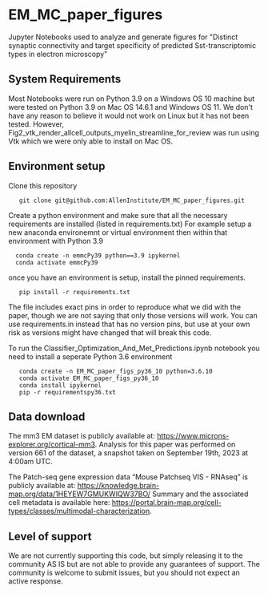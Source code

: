 # EM_MC_paper_figures
Jupyter Notebooks used to analyze and generate figures for "Distinct synaptic connectivity and target specificity of predicted Sst-transcriptomic types in electron microscopy"

## System Requirements
Most Notebooks were run on Python 3.9 on a Windows OS 10 machine but were tested on Python 3.9 on Mac OS 14.6.1 and Windows OS 11.
We don't have any reason to believe it would not work on Linux but it has not been tested.
However, Fig2_vtk_render_allcell_outputs_myelin_streamline_for_review was run using Vtk which we were only able to install on Mac OS.

## Environment setup

Clone this repository

```
   git clone git@github.com:AllenInstitute/EM_MC_paper_figures.git
```

Create a python environment and make sure that all the necessary requirements are installed (listed in requirements.txt)
For example setup a new anaconda environemnt or virtual environment then within that environment with Python 3.9
```
  conda create -n emmcPy39 python==3.9 ipykernel
  conda activate emmcPy39
```
once you have an environment is setup, install the pinned requirements.

```
   pip install -r requirements.txt 
```

The file includes exact pins in order to reproduce what we did with the paper, though we are not saying that only those versions will work.  You can use requirements.in instead that has no version pins, but use at your own risk as versions might have changed that will break this code.

To run the Classifier_Optimization_And_Met_Predictions.ipynb notebook you need to install a seperate Python 3.6 environment

```
   conda create -n EM_MC_paper_figs_py36_10 python=3.6.10
   conda activate EM_MC_paper_figs_py36_10
   conda install ipykernel
   pip -r requirementspy36.txt
```

## Data download
The mm3 EM dataset is publicly available at: https://www.microns-explorer.org/cortical-mm3. Analysis for this paper was performed on version 661 of the dataset, a snapshot taken on September 19th, 2023 at 4:00am UTC.

The Patch-seq gene expression data “Mouse Patchseq VIS - RNAseq” is publicly available at: https://knowledge.brain-map.org/data/1HEYEW7GMUKWIQW37BO/
Summary and the associated cell metadata is available here: https://portal.brain-map.org/cell-types/classes/multimodal-characterization. 

## Level of support
We are not currently supporting this code, but simply releasing it to the community AS IS but are not able to provide any guarantees of support. The community is welcome to submit issues, but you should not expect an active response.
